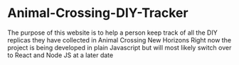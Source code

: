 # Animal-Crossing-DIY-Tracker
The purpose of this website is to help a person keep track of all the DIY replicas they have collected in Animal Crossing New Horizons
Right now the project is being developed in plain Javascript but will most likely switch over to React and Node JS at a later date

